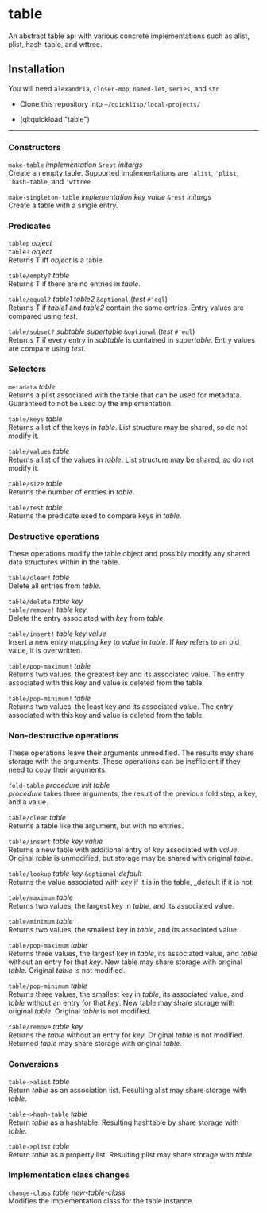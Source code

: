 # table
An abstract table api with various concrete implementations such as alist, plist, hash-table, and wttree.

## Installation

You will need `alexandria`, `closer-mop`, `named-let`, `series`, and `str`

 - Clone this repository into `~/quicklisp/local-projects/`

 - (ql:quickload "table")

---

### Constructors

`make-table` _implementation_ `&rest` _initargs_\
Create an empty table.  Supported implementations are `'alist`, `'plist`, `'hash-table`, and `'wttree`

`make-singleton-table` _implementation_ _key_ _value_ `&rest` _initargs_\
Create a table with a single entry.

### Predicates

`tablep` _object_\
`table?` _object_\
Returns T iff _object_ is a table.

`table/empty?` _table_\
Returns T if there are no entries in _table_.

`table/equal?` _table1_ _table2_ `&optional` (_test_ `#'eql`)\
Returns T if _table1_ and _table2_ contain the same entries.  Entry values are compared using _test_.

`table/subset?` _subtable_ _supertable_ `&optional` (_test_ `#'eql`)\
Returns T if every entry in _subtable_ is contained in _supertable_.  Entry values are compare using _test_.

### Selectors

`metadata` _table_\
Returns a plist associated with the table that can be used for metadata.  Guaranteed to not be used by the implementation.

`table/keys` _table_\
Returns a list of the keys in _table_.  List structure may be shared, so do not modify it.

`table/values` _table_\
Returns a list of the values in _table_.  List structure may be shared, so do not modify it.

`table/size` _table_\
Returns the number of entries in _table_.

`table/test` _table_\
Returns the predicate used to compare keys in _table_.

### Destructive operations

These operations modify the table object and possibly modify any shared data structures within in the table.

`table/clear!` _table_\
Delete all entries from _table_.

`table/delete` _table_ _key_\
`table/remove!` _table_ _key_\
Delete the entry associated with _key_ from _table_.

`table/insert!` _table_ _key_ _value_\
Insert a new entry mapping _key_ to _value_ in _table_.  If _key_ refers to an old value, it is overwritten.

`table/pop-maximum!` _table_\
Returns two values, the greatest key and its associated value.  The entry associated with this key and value is deleted from the table.

`table/pop-minimum!` _table_\
Returns two values, the least key and its associated value.  The entry associated with this key and value is deleted from the table.

### Non-destructive operations

These operations leave their arguments unmodified.  The results may share storage with the arguments.  These operations can be inefficient if they need to copy their arguments.

`fold-table` _procedure_ _init_ _table_\
_procedure_ takes three arguments, the result of the previous fold step, a key, and a value.

`table/clear` _table_\
Returns a table like the argument, but with no entries.

`table/insert` _table_ _key_ _value_\
Returns a new table with additional entry of _key_ associated with _value_.  Original _table_ is unmodified, but storage may be shared with original _table_.

`table/lookup` _table_ _key_ `&optional` _default_\
Returns the value associated with _key_ if it is in the table, _default if it is not.

`table/maximum` _table_\
Returns two values, the largest key in _table_, and its associated value.

`table/minimum` _table_\
Returns two values, the smallest key in _table_, and its associated value.

`table/pop-maximum` _table_\
Returns three values, the largest key in _table_, its associated value, and _table_ without an entry for that _key_.  New table may share storage with original _table_.  Original _table_ is not modified.

`table/pop-minimum` _table_\
Returns three values, the smallest key in _table_, its associated value, and _table_ without an entry for that _key_.  New table may share storage with original _table_.  Original _table_ is not modified.

`table/remove` _table_ _key_\
Returns the _table_ without an entry for _key_.  Original _table_ is not modified.  Returned _table_ may share storage with original _table_.

### Conversions

`table->alist` _table_\
Return _table_ as an association list.  Resulting alist may share storage with _table_.

`table->hash-table` _table_\
Return _table_ as a hashtable.  Resulting hashtable by share storage with _table_.

`table->plist` _table_\
Return _table_ as a property list.  Resulting plist may share storage with _table_.

### Implementation class changes

`change-class` _table_ _new-table-class_\
Modifies the implementation class for the table instance.
